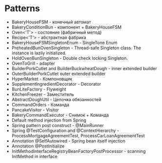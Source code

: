 # Patterns
* BakeryHouseFSM - конечный автомат
* BakeryConditionBun - компонент + BakeryHouseFSM
* Oven<'T'> - состояние (фабричный метод)
* Recipe<'T'> - абстрактная фабрика
* BakeryHouseFSMSingletonEnum - SingleTone Enum
* PreheatedBunOvenSingleton - Thread-safe Singleton class. The instance is lazily initialized.
* HoldOvenBunSingleton - Double check locking Singleton.
* OvenToGrill - adapter
* BuilderPorkCutlet and BuilderBuckwheatDough - inner extended builder
* OuterBuilderPorkCutlet outer extended builder
* HyperMarket - Компоновщик
* SupplementIngredientDecorator - Decorator
* BunLiteFactory - Flyweight
* KitchenFreezer - Заместитель
* AbstractDoughUtil - Цепочка обязанностей
* CommandOrders - Команда
* PancakeVisitor - Visitor
* BakeryCommandExecutor - Снимок + Команда
* Default method injection from Spring
* Spring pattern post construct - @MainRunner
* Spring @TestConfiguration and @ContextHierarchy - ProcessMortgageAgreementTest, ProcessCarLoanAgreementTest
* Annotation @SelfAutowired - Spring  bean itself injection 
* Annotation @PostInitialize
* InitMethodInterfaceRegistryBeanFactoryPostProcessor - scanning InitMethod in interface 